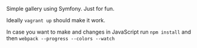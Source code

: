 Simple gallery using Symfony. Just for fun.

Ideally `vagrant up` should make it work.

In case you want to make and changes in JavaScript run `npm install` and then `webpack --progress --colors --watch`
